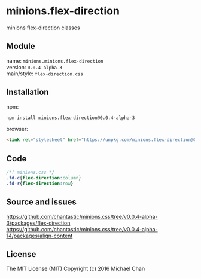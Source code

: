 # minions.flex-direction
minions flex-direction classes

## Module
name: `minions.minions.flex-direction`  
version: `0.0.4-alpha-3`  
main/style: `flex-direction.css`  

## Installation
npm:
```bash
npm install minions.flex-direction@0.0.4-alpha-3
```

browser:
```html
<link rel="stylesheet" href="https://unpkg.com/minions.flex-direction@0.0.4-alpha-3" />
```

## Code
```css
/*! minions.css */
.fd-c{flex-direction:column}
.fd-r{flex-direction:row}

```

## Source and issues

https://github.com/chantastic/minions.css/tree/v0.0.4-alpha-3/packages/flex-direction
https://github.com/chantastic/minions.css/tree/v0.0.4-alpha-14/packages/align-content

## License

The MIT License (MIT)
Copyright (c) 2016 Michael Chan